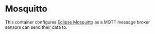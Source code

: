 # Mosquitto

This container configures [Eclipse Mosquitto](https://github.com/eclipse/mosquitto) as a MQTT message broker sensors can send their data to.

